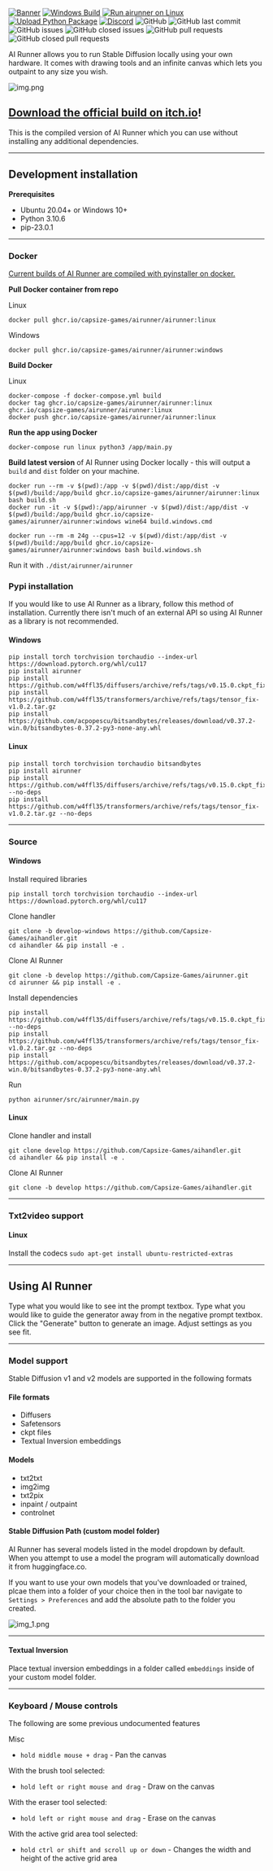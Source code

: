 [![Banner](banner.png)](https://capsizegames.itch.io/ai-runner)
[![Windows Build](https://github.com/Capsize-Games/airunner/actions/workflows/repository-dispatch-windows.yml/badge.svg)](https://github.com/Capsize-Games/airunner/actions/workflows/repository-dispatch-windows.yml)
[![Run airunner on Linux](https://github.com/Capsize-Games/airunner/actions/workflows/repository-dispatch.yml/badge.svg)](https://github.com/Capsize-Games/airunner/actions/workflows/repository-dispatch.yml)
[![Upload Python Package](https://github.com/Capsize-Games/airunner/actions/workflows/python-publish.yml/badge.svg)](https://github.com/Capsize-Games/airunner/actions/workflows/python-publish.yml)
[![Discord](https://img.shields.io/discord/839511291466219541?color=5865F2&logo=discord&logoColor=white)](https://discord.gg/PUVDDCJ7gz)
![GitHub](https://img.shields.io/github/license/Capsize-Games/airunner)
![GitHub last commit](https://img.shields.io/github/last-commit/Capsize-Games/airunner)
![GitHub issues](https://img.shields.io/github/issues/Capsize-Games/airunner)
![GitHub closed issues](https://img.shields.io/github/issues-closed/Capsize-Games/airunner)
![GitHub pull requests](https://img.shields.io/github/issues-pr/Capsize-Games/airunner)
![GitHub closed pull requests](https://img.shields.io/github/issues-pr-closed/Capsize-Games/airunner)

AI Runner allows you to run Stable Diffusion locally using your own hardware. It comes with drawing tools and an infinite canvas which lets you outpaint to any size you wish.


![img.png](img.png)


## [Download the official build on itch.io](https://capsizegames.itch.io/ai-runner)!

This is the compiled version of AI Runner which you can use without installing any additional dependencies.

---

## Development installation

**Prerequisites**

- Ubuntu 20.04+ or Windows 10+
- Python 3.10.6
- pip-23.0.1

---

### Docker

[Current builds of AI Runner are compiled with pyinstaller on docker.](https://github.com/Capsize-Games/airunner/pkgs/container/airunner%2Fairunner)

**Pull Docker container from repo**

Linux
```
docker pull ghcr.io/capsize-games/airunner/airunner:linux
```

Windows
```
docker pull ghcr.io/capsize-games/airunner/airunner:windows
```

**Build Docker**

Linux
```
docker-compose -f docker-compose.yml build
docker tag ghcr.io/capsize-games/airunner/airunner:linux ghcr.io/capsize-games/airunner/airunner:linux
docker push ghcr.io/capsize-games/airunner/airunner:linux
```

**Run the app using Docker**
```
docker-compose run linux python3 /app/main.py
```

**Build latest version** of AI Runner using Docker locally - this will output a `build` and `dist` folder on your machine.
```
docker run --rm -v $(pwd):/app -v $(pwd)/dist:/app/dist -v $(pwd)/build:/app/build ghcr.io/capsize-games/airunner/airunner:linux bash build.sh
docker run -it -v $(pwd):/app/airunner -v $(pwd)/dist:/app/dist -v $(pwd)/build:/app/build ghcr.io/capsize-games/airunner/airunner:windows wine64 build.windows.cmd

docker run --rm -m 24g --cpus=12 -v $(pwd)/dist:/app/dist -v $(pwd)/build:/app/build ghcr.io/capsize-games/airunner/airunner:windows bash build.windows.sh
```
Run it with `./dist/airunner/airunner`

### Pypi installation

If you would like to use AI Runner as a library, follow this method of installation.
Currently there isn't much of an external API so using AI Runner as a library is not recommended.

#### Windows
```
pip install torch torchvision torchaudio --index-url https://download.pytorch.org/whl/cu117
pip install airunner
pip install https://github.com/w4ffl35/diffusers/archive/refs/tags/v0.15.0.ckpt_fix_0.0.1.tar.gz
pip install https://github.com/w4ffl35/transformers/archive/refs/tags/tensor_fix-v1.0.2.tar.gz
pip install https://github.com/acpopescu/bitsandbytes/releases/download/v0.37.2-win.0/bitsandbytes-0.37.2-py3-none-any.whl
```

#### Linux
```
pip install torch torchvision torchaudio bitsandbytes
pip install airunner
pip install https://github.com/w4ffl35/diffusers/archive/refs/tags/v0.15.0.ckpt_fix_0.0.1.tar.gz --no-deps
pip install https://github.com/w4ffl35/transformers/archive/refs/tags/tensor_fix-v1.0.2.tar.gz --no-deps
```

---

### Source

#### Windows

Install required libraries
```
pip install torch torchvision torchaudio --index-url https://download.pytorch.org/whl/cu117
```

Clone handler
```
git clone -b develop-windows https://github.com/Capsize-Games/aihandler.git
cd aihandler && pip install -e .
```

Clone AI Runner
```
git clone -b develop https://github.com/Capsize-Games/airunner.git
cd airunner && pip install -e .
```

Install dependencies
```
pip install https://github.com/w4ffl35/diffusers/archive/refs/tags/v0.15.0.ckpt_fix_0.0.1.tar.gz --no-deps
pip install https://github.com/w4ffl35/transformers/archive/refs/tags/tensor_fix-v1.0.2.tar.gz --no-deps
pip install https://github.com/acpopescu/bitsandbytes/releases/download/v0.37.2-win.0/bitsandbytes-0.37.2-py3-none-any.whl
```

Run
```
python airunner/src/airunner/main.py
```

#### Linux

Clone handler and install
```
git clone develop https://github.com/Capsize-Games/aihandler.git
cd aihandler && pip install -e .
```

Clone AI Runner
```
git clone -b develop https://github.com/Capsize-Games/aihandler.git
```

---

### Txt2video support

#### Linux

Install the codecs `sudo apt-get install ubuntu-restricted-extras`

---

## Using AI Runner

Type what you would like to see int the prompt textbox. Type what you would like to guide the generator away from
in the negative prompt textbox. Click the "Generate" button to generate an image. Adjust settings as you see fit.

---

### Model support

Stable Diffusion v1 and v2 models are supported in the following formats

#### File formats

- Diffusers
- Safetensors
- ckpt files
- Textual Inversion embeddings

#### Models

- txt2txt
- img2img
- txt2pix
- inpaint / outpaint
- controlnet

#### Stable Diffusion Path (custom model folder)

AI Runner has several models listed in the model dropdown by default.
When you attempt to use a model the program will automatically download
it from huggingface.co.

If you want to use your own models that you've downloaded or trained, plcae
them into a folder of your choice then in the tool bar
navigate to `Settings > Preferences` and add the absolute path to the folder you created.

![img_1.png](img_1.png)

---

#### Textual Inversion

Place textual inversion embeddings in a folder called `embeddings` inside of your custom model folder.

---

### Keyboard / Mouse controls

The following are some previous undocumented features

Misc
- `hold middle mouse + drag` - Pan the canvas

With the brush tool selected:
- `hold left or right mouse and drag` - Draw on the canvas

With the eraser tool selected:
- `hold left or right mouse and drag` - Erase on the canvas

With the active grid area tool selected:
- `hold ctrl or shift and scroll up or down` - Changes the width and height of the active grid area
